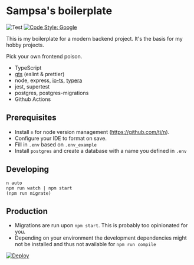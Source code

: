 # Sampsa's boilerplate

![Test](https://github.com/sampsakuronen/sampsas-boilerplate/workflows/Test/badge.svg) [![Code Style: Google](https://img.shields.io/badge/code%20style-google-blueviolet.svg)](https://github.com/google/gts)

This is my boilerplate for a modern backend project. It's the basis for my hobby projects.

Pick your own frontend poison.

- TypeScript
- [gts](https://github.com/google/gts) (eslint & prettier)
- node, express, [io-ts](https://github.com/gcanti/io-ts), [typera](https://github.com/akheron/typera)
- jest, supertest
- postgres, postgres-migrations
- Github Actions

## Prerequisites

- Install `n` for node version management (https://github.com/tj/n).
- Configure your IDE to format on save.
- Fill in `.env` based on `.env_example`
- Install `postgres` and create a database with a name you defined in `.env`

## Developing

    n auto
    npm run watch | npm start
    (npm run migrate)

## Production

- Migrations are run upon `npm start`. This is probably too opinionated for you.
- Depending on your environment the development dependencies might not be installed and thus not available for `npm run compile`

[![Deploy](https://www.herokucdn.com/deploy/button.svg)](https://heroku.com/deploy)
